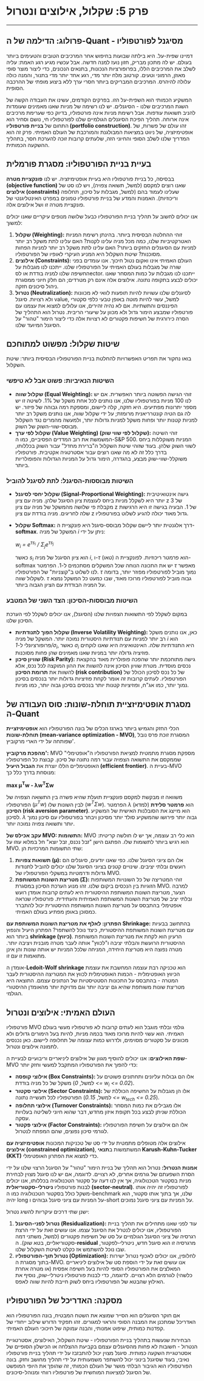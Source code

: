 # פרק 5: שקלול, אילוצים ונטרול

***

## פרולוג: הדילמה של ה-Quant - מסיגנל לפורטפוליו

דמיינו שפית-על. היא בילתה שבועות בחיפוש אחר המרכיבים הטובים והטעימים ביותר בעולם. יש לה מתכון מבריק, חזון נועז למנה חדשה. אבל עכשיו מגיע רגע האמת: עליה לשלב את המרכיבים הללו, בפרופורציות הנכונות, בתנאים הנכונים, כדי ליצור מוצר סופי מאוזן, הרמוני וטעים. קורטוב מלח יותר מדי, רגע אחד יותר מדי בתנור, והמנה כולה עלולה להיהרס. המרכיבים המבריקים ביותר חסרי ערך ללא ביצוע מופתי של ההרכבה הסופית.

המשקיע הכמותי הוא השפית-על הזו. בפרקים הקודמים, עשינו את העבודה הקשה של השגת המרכיבים שלנו - הסיגנלים. יש לנו רשימה של מניות שאנו מאמינים שעומדות להניב תשואות עודפות. אבל רשימת מניות אינה פורטפוליו, בדיוק כפי שערימת מרכיבים אינה ארוחה. תהליך הפיכת הסיגנלים הגולמיים שלנו לפורטפוליו חי, נושם וסחיר הוא התחום של **בניית פורטפוליו (portfolio construction)**. זהו עולם של פשרות, של אופטימיזציה, של ניווט במציאות המבולגנת והמורכבת של העולם האמיתי. פרק זה הוא המדריך שלנו לשלב הסופי והחיוני הזה, שלעתים קרובות זוכה להערכת חסר, בתהליך ההשקעה הכמותית.

## בעיית בניית הפורטפוליו: מסגרת פורמלית

בבסיסה, כל בניית פורטפוליו היא בעיית אופטימיזציה. יש לנו **פונקציית מטרה (objective function)** שאנו רוצים למקסם (למשל, תשואה צפויה), ויש לנו סט של **אילוצים (constraints)** שעלינו לעמוד בהם (למשל, מגבלות על סיכון, תחלופה וריכוזיות). האמנות והמדע של בניית פורטפוליו טמונים במפרט האינטליגנטי של פונקציית מטרה זו ושל אילוצים אלה.

אנו יכולים לחשוב על תהליך בניית הפורטפוליו כבעל שלושה מנופים עיקריים שאנו יכולים למשוך:
1.  **שקלול (Weighting):** זוהי ההחלטה הבסיסית ביותר. בהינתן רשימת המניות האטרקטיביות שלנו, כמה מכל מניה עלינו לקנות? האם עלינו לתת משקל רב יותר למניות עם הסיגנלים החזקים ביותר? האם עלינו לתת משקל רב יותר למניות הפחות מסוכנות? שיטת השקלול היא המניע העיקרי לאופיו של הפורטפוליו.
2.  **אילוצים (Constraints):** העולם האמיתי אינו ואקום נטול חיכוך. אנו עומדים בפני שורה של מגבלות בעולם האמיתי על הפורטפוליו שלנו. ייתכנו לנו מגבלות על החשיפה שלנו למניה בודדת או לסector. ייתכנו לנו מגבלות על כמות המסחר שאנו יכולים לבצע בתקופה נתונה. אילוצים אלה אינם רק מטרדים; הם חלק חיוני ממסגרת ניהול סיכונים חזקה.
3.  **נטרול (Neutralization):** לסיגנלים שלנו עשויות להיות תופעות לוואי לא מכוונות ולא רצויות. סיגנל value, למשל, עשוי להיות מוטה באופן טבעי כלפי סקטורי הפיננסים והתשתיות. אם לא נהיה זהירים, אנו עלולים למצוא את עצמנו עם פורטפוליו שמבצע הימור גדול ולא מכוון על שיעורי הריבית. נטרול הוא התהליך של הסרה כירורגית של חשיפות פקטורים לא רצויות אלה כדי ליצור הימור "טהור" על הסיגנל המיועד שלנו.

## שיטות שקלול: מפשוט למתוחכם

בואו נחקור את תפריט האפשרויות להחלטת בניית הפורטפוליו הבסיסית ביותר: שיטת השקלול.

### השיטות הנאיביות: פשוט אבל לא טיפשי

*   **שקלול שווה (Equal Weighting):** זוהי הגישה הפשוטה ביותר האפשרית. אם יש לנו 100 מניות בפורטפוליו שלנו, אנו נותנים לכל אחת משקל של 1%. לשיטה זו יש מספר יתרונות מפתיעים. היא חזקה, קלה ליישום, ומספקת רמה גבוהה של פיזור. יש לה גם הטיה קונטרריאנית מרומזת; על ידי שקלול שווה, אנו נותנים משקל רב יותר למניות קטנות יותר ופחות משקל למניות גדולות יותר, ולמעשה מהמרים נגד השקלול מבוסס-שווי-השוק של השוק.
*   **שקלול לפי ערך (Value Weighting) (שקלול לפי שווי שוק):** זוהי השיטה המשמשת את רוב המדדים הפסיביים, כמו ה-S&P 500. המניות משוקללות ביחס לשווי השוק שלהן. בעוד שזוהי שיטת השקלול ה"ברירת מחדל" עבור השוק בכללותו, בדרך כלל זה לא מה שאנו רוצים עבור אסטרטגיה אקטיבית. פורטפוליו משוקלל-שווי-שוק מבצע, בהגדרה, הימור גדול על המניות הגדולות והפופולריות ביותר.

### השיטות מבוססות-הסיגנל: לתת לסיגנל להוביל

*   **שקלול יחסי לסיגנל (Signal-Proportional Weighting):** גישה אינטואיטיבית יותר היא לשקלל מניות ביחס לעוצמת ציון הסיגנל שלהן. מניה עם ציון z של 3 מקבלת פי שלושה מהמשקל של מניה עם ציון z של 1. הבעיה בגישה זו היא הרגישות שלה לחריגים. מניה בודדת עם ציון z גדול מאוד יכולה להגיע לשלוט בפורטפוליו.
*   **שקלול Softmax:** דרך אלגנטית יותר ליישם שקלול מבוסס-סיגנל היא פונקציית ה-**softmax**. המשקל של מניה *i* ניתן על ידי:

    *w<sub>i</sub> = e<sup>τs<sub>i</sub></sup> / Σ<sub>j</sub>e<sup>τs<sub>j</sub></sup>*

    כאשר *s<sub>i</sub>* הוא ציון הסיגנל של מניה *i*, ו-*τ* (טאו) הוא פרמטר ריכוזיות. לפונקציית ה-softmax יש את התכונה הנוחה שכל המשקלים מסתכמים ל-1. הפרמטר *τ* מאפשר לנו לשלוט ב"קוצניות" של הפורטפוליו. *τ* נמוך מוביל לפורטפוליו מפוזר יותר, בדומה לשקלול שווה. *τ* גבוה מוביל לפורטפוליו מרוכז מאוד, שבו כמעט כל המשקל נמצא על המניה הבודדת עם הציון הגבוה ביותר.

### השיטות מבוססות-הסיכון: הצד השני של המטבע

במקום לשקלל לפי התשואות הצפויות שלנו (הסיגנל), אנו יכולים לשקלל לפי הערכת הסיכון שלנו.
*   **שקלול הפוך לתנודתיות (Inverse Volatility Weighting):** כאן, אנו נותנים משקל רב יותר למניות עם תנודתיות היסטורית נמוכה יותר. המשקל של מניה *i* הוא פרופורציונלי ל-*1/σ<sub>i</sub>*, כאשר *σ<sub>i</sub>* היא התנודתיות שלה. האינטואיציה היא שאנו לוקחים פוזיציה גדולה יותר במניות שאנו מאמינים שהן פחות מסוכנות.
*   **שוויון סיכון (Risk Parity):** גישה מתוחכמת יותר שהפכה פופולרית מאוד בהקצאת נכסים מוסדית. מטרת שוויון הסיכון אינה להשוות את ההון המוקצה לכל נכס, אלא להשוות את **תרומת הסיכון (risk contribution)** של כל נכס לסיכון הכולל של הפורטפוליו. לעתים קרובות זה אומר לקחת פוזיציות גדולות יותר בנכסים בסיכון נמוך יותר, כמו אג"ח, ופוזיציות קטנות יותר בנכסים בסיכון גבוה יותר, כמו מניות.

## מסגרת אופטימיזציית תוחלת-שונות: סוס העבודה של ה-Quant

הכלי החזק והגמיש ביותר בארגז הכלים של בונה הפורטפוליו הוא **אופטימיזציית תוחלת-שונות (mean-variance optimization - MVO)**, המסגרת זוכת פרס נובל שפותחה על ידי הארי מרקוביץ'.

**מהפכת מרקוביץ':**
MVO מספקת מסגרת מתמטית למציאת הפורטפוליו ה"אופטימלי" שממקסם את התשואה הצפויה עבור רמה נתונה של סיכון. קבוצת כל הפורטפוליו האופטימליים הללו יוצרת את **הגבול היעיל (efficient frontier)**. בעיית ה-MVO מנוסחת בדרך כלל כך:

**max μ<sup>T</sup>w - λw<sup>T</sup>Σw**

משוואה זו מבקשת למקסם פונקציית תועלת שהיא פשרה בין התשואה הצפויה של הפורטפוליו (*μ<sup>T</sup>w*) לבין השונות שלו (*w<sup>T</sup>Σw*). הפרמטר *λ* (למדא) הוא **פרמטר סלידת הסיכון (risk aversion parameter)**. הוא מייצג את הסובלנות האישית של המשקיע לסיכון. *λ* גבוה יותר פירושו שהמשקיע סולד יותר מסיכון ויבחר בפורטפוליו עם סיכון נמוך יותר ותשואה צפויה נמוכה יותר.

**עקב אכילס של MVO: התשומות:**
MVO הוא כלי רב עוצמה, אך יש לו חולשה קריטית: הוא רגיש ביותר לתשומות שלו. הפתגם הישן "זבל נכנס, זבל יוצא" חל במלוא עוזו על MVO. שתי התשומות המרכזיות הן:
1.  **תשואות צפויות (μ):** אלו הם ציוני הסיגנל שלנו. כפי שאנו יודעים, סיגנלים הם רועשים ובלתי יציבים. שינויים קטנים בציוני הסיגנל שלנו יכולים להוביל לתנודות גדולות ודרמטיות במשקלי הפורטפוליו של MVO.
2.  **מטריצת השונות המשותפת (Σ):** זוהי המטריצה של כל השונויות המשותפות הזוגיות בין הנכסים ביקום שלנו. זהו מנוע הערכת הסיכון במסגרת MVO. למרבה הצער, מטריצת השונות המשותפת ההיסטורית היא לעתים קרובות אומדן רועש ובלתי יציב של מטריצת השונות המשותפת האמיתית והעתידית. פורטפוליו שנראה אופטימלי בהתבסס על מטריצת השונות המשותפת ההיסטורית יכול להתברר כמסוכן באופן מפתיע בעולם האמיתי.

**הפתרון: לאלף את מטריצת השונות המשותפת עם Shrinkage:**
בהתחשב בבעיות עם מטריצת השונות המשותפת ההיסטורית, כיצד נוכל להשתפר? הפתרון היעיל והנפוץ ביותר הוא **shrinkage (כיווץ)**. הרעיון הוא לקחת את מטריצת השונות המשותפת ההיסטורית הרועשת והבלתי יציבה ו"לכווץ" אותה לעבר מטרה מובנית ויציבה יותר. מטרה נפוצה היא מטריצת היחידה, המניחה שלכל המניות יש אותה שונות והן אינן מתואמות זו עם זו.

אומדן ה-**Ledoit-Wolf shrinkage** הוא טכניקה רבת עוצמה המחשבת את עוצמת הכיווץ האופטימלית - הכמות האופטימלית לכווץ את המטריצה ההיסטורית לעבר המטרה - בהתבסס על התכונות הסטטיסטיות של הנתונים עצמם. התוצאה היא מטריצת שונות משותפת שהיא גם יציבה יותר וגם מדויקת יותר מהאומדן ההיסטורי הגולמי.

## העולם האמיתי: אילוצים ונטרול

פורטפוליו MVO גולמי ובלתי מוגבל הוא לעתים קרובות לא פורטפוליו מעשי בעולם האמיתי. הוא עשוי להיות מרוכז מאוד בכמה מניות, להיות בעל הימורים גדולים ולא מכוונים על סקטורים מסוימים, ולדרוש כמות עצומה של תחלופה ליישום. כאן נכנסים לתמונה אילוצים ונטרול.

**שפת האילוצים:**
אנו יכולים להוסיף מגוון של אילוצים ליניאריים וריבועיים לבעיית ה-MVO כדי להפוך את הפורטפוליו המתקבל למעשי וחזק יותר:
*   **אילוצי קופסה (Box Constraints):** אלו הם גבולות עליונים ותחתונים פשוטים על משקל של כל מניה בודדת (למשל, *0 <= w<sub>i</sub> <= 0.02*).
*   **אילוצי סקטור (Sector Constraints):** אלו הן מגבלות על החשיפה הכוללת של הפורטפוליו לכל תעשייה נתונה (למשל, *0.15 <= w<sub>tech</sub> <= 0.25*).
*   **אילוצי תחלופה (Turnover Constraints):** אלו מגבילים את כמות המסחר הכוללת שניתן לבצע בכל תקופת איזון מחדש, דבר שהוא חיוני לשליטה בעלויות עסקה.
*   **אילוצי פקטור (Factor Constraints):** אלו הם אילוצים על חשיפת הפורטפוליו לגורמי סיכון נפוצים, שהם המפתח לנטרול.

אילוצים אלה מטופלים מתמטית על ידי סט של טכניקות המכונות **אופטימיזציה עם אילוצים (constrained optimization)**, המשתמשות ב**תנאי Karush-Kuhn-Tucker (KKT)** כדי למצוא את הפתרון האופטימלי.

**אמנות הנטרול:**
נטרול הוא תהליך של בניית הימור "טהור" על הסיגנל הרצוי שלנו על ידי הסרת השפעתם של גורמים אחרים, לא רצויים. לדוגמה, אם יש לנו סיגנל מצוין לבחירת מניות בסקטור הטכנולוגיה, אך אין לנו דעה על סקטור הטכנולוגיה בכללותו, אנו יכולים לבנות פורטפוליו **ניטרלי-סקטוריאלית (sector-neutral)**. לפורטפוליו זה יהיה אותו משקל כולל בסקטור הטכנולוגיה כמו ה-benchmark שלנו, אך בתוך אותו סקטור, הוא יהיה long על המניות עם ציוני סיגנל גבוהים ו-short על המניות עם ציוני סיגנל נמוכים.

ישנן שתי דרכים עיקריות להשיג נטרול:
1.  **נטרול לפני-הסיגנל (Residualization):** עוד לפני שאנו מתחילים את תהליך בניית הפורטפוליו, אנו יכולים לנטרל את הסיגנל עצמו. אנו עושים זאת על ידי הרצת רגרסיה של ציוני הסיגנל הגולמיים על סט של חשיפות פקטורים (למשל, משתני דמה סקטוריאליים, בטא שוק). ה-**residual** מרגרסיה זו הוא סיגנל חדש, ניטרלי-לפקטור, שבו נוכל להשתמש אז כקלט לשיטת השקלול שלנו.
2.  **נטרול תוך-הפורטפוליו (Optimization):** לחלופין, אנו יכולים לאכוף נטרול ישירות בתוך מסגרת ה-MVO. אנו עושים זאת על ידי הוספת סט של אילוצים ליניאריים המאלצים את הפורטפוליו הסופי להיות בעל חשיפה אפסית (או מטרה אחרת כלשהי) לגורמים הלא רצויים. לדוגמה, כדי לבנות פורטפוליו ניטרלי-שוק, נוסיף את האילוץ שהבטא של הפורטפוליו ביחס לשוק חייבת להיות שווה לאפס.

## מסקנה: האדריכל של הפורטפוליו

אם חוקר הסיגנלים הוא הסייר שמוצא את השטח המבטיח, בונה הפורטפוליו הוא האדריכל שמתכנן את המבנה הסופי והראוי למגורים. זהו תפקיד הדורש שילוב ייחודי של קפדנות כמותית, שיפוט אמנותי, והבנה עמוקה של חיכוכי העולם האמיתי.

הבחירות שנעשות בתהליך בניית הפורטפוליו - שיטת השקלול, האילוצים, אסטרטגיית הנטרול - חשובות לא פחות מהסיגנלים עצמם בקביעת ההצלחה או הכישלון הסופיים של אסטרטגיית השקעה כמותית. סיגנל מצוין יכול להתבזבז על ידי תהליך בניית פורטפוליו נאיבי, בעוד שסיגנל בינוני יכול להשתפר משמעותית על ידי תהליך מחושב וחזק. בונה הפורטפוליו הוא הגיבור הבלתי מושר של העולם הכמותי, זה שהופך את היופי המופשט של הסיגנל למציאות המוחשית של פורטפוליו רווחי ומנוהל-סיכונים.